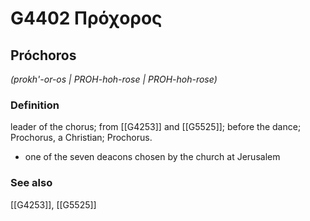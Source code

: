 # G4402 Πρόχορος

## Próchoros

_(prokh'-or-os | PROH-hoh-rose | PROH-hoh-rose)_

### Definition

leader of the chorus; from [[G4253]] and [[G5525]]; before the dance; Prochorus, a Christian; Prochorus.

- one of the seven deacons chosen by the church at Jerusalem

### See also

[[G4253]], [[G5525]]

